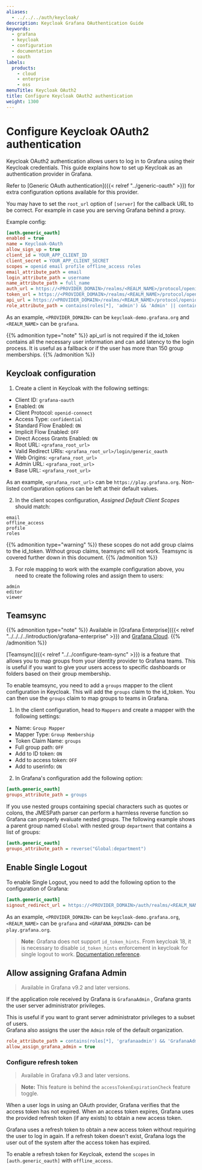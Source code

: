 ```yaml
---
aliases:
  - ../../../auth/keycloak/
description: Keycloak Grafana OAuthentication Guide
keywords:
  - grafana
  - keycloak
  - configuration
  - documentation
  - oauth
labels:
  products:
    - cloud
    - enterprise
    - oss
menuTitle: Keycloak OAuth2
title: Configure Keycloak OAuth2 authentication
weight: 1300
---
```


# Configure Keycloak OAuth2 authentication

Keycloak OAuth2 authentication allows users to log in to Grafana using their Keycloak credentials. This guide explains how to set up Keycloak as an authentication provider in Grafana.

Refer to [Generic OAuth authentication]({{< relref "../generic-oauth" >}}) for extra configuration options available for this provider.

You may have to set the `root_url` option of `[server]` for the callback URL to be
correct. For example in case you are serving Grafana behind a proxy.

Example config:

```ini
[auth.generic_oauth]
enabled = true
name = Keycloak-OAuth
allow_sign_up = true
client_id = YOUR_APP_CLIENT_ID
client_secret = YOUR_APP_CLIENT_SECRET
scopes = openid email profile offline_access roles
email_attribute_path = email
login_attribute_path = username
name_attribute_path = full_name
auth_url = https://<PROVIDER_DOMAIN>/realms/<REALM_NAME>/protocol/openid-connect/auth
token_url = https://<PROVIDER_DOMAIN>/realms/<REALM_NAME>/protocol/openid-connect/token
api_url = https://<PROVIDER_DOMAIN>/realms/<REALM_NAME>/protocol/openid-connect/userinfo
role_attribute_path = contains(roles[*], 'admin') && 'Admin' || contains(roles[*], 'editor') && 'Editor' || 'Viewer'
```

As an example, `<PROVIDER_DOMAIN>` can be `keycloak-demo.grafana.org`
and `<REALM_NAME>` can be `grafana`.

{{% admonition type="note" %}}
api_url is not required if the id_token contains all the necessary user information and can add latency to the login process.
It is useful as a fallback or if the user has more than 150 group memberships.
{{% /admonition %}}

## Keycloak configuration

1. Create a client in Keycloak with the following settings:

- Client ID: `grafana-oauth`
- Enabled: `ON`
- Client Protocol: `openid-connect`
- Access Type: `confidential`
- Standard Flow Enabled: `ON`
- Implicit Flow Enabled: `OFF`
- Direct Access Grants Enabled: `ON`
- Root URL: `<grafana_root_url>`
- Valid Redirect URIs: `<grafana_root_url>/login/generic_oauth`
- Web Origins: `<grafana_root_url>`
- Admin URL: `<grafana_root_url>`
- Base URL: `<grafana_root_url>`

As an example, `<grafana_root_url>` can be `https://play.grafana.org`.
Non-listed configuration options can be left at their default values.

2. In the client scopes configuration, _Assigned Default Client Scopes_ should match:

```
email
offline_access
profile
roles
```

{{% admonition type="warning" %}}
these scopes do not add group claims to the id_token. Without group claims, teamsync will not work. Teamsync is covered further down in this document.
{{% /admonition %}}

3. For role mapping to work with the example configuration above,
   you need to create the following roles and assign them to users:

```
admin
editor
viewer
```

## Teamsync

{{% admonition type="note" %}}
Available in [Grafana Enterprise]({{< relref "../../../../introduction/grafana-enterprise" >}}) and [Grafana Cloud](/docs/grafana-cloud/).
{{% /admonition %}}

[Teamsync]({{< relref "../../configure-team-sync" >}}) is a feature that allows you to map groups from your identity provider to Grafana teams. This is useful if you want to give your users access to specific dashboards or folders based on their group membership.

To enable teamsync, you need to add a `groups` mapper to the client configuration in Keycloak.
This will add the `groups` claim to the id_token. You can then use the `groups` claim to map groups to teams in Grafana.

1. In the client configuration, head to `Mappers` and create a mapper with the following settings:

- Name: `Group Mapper`
- Mapper Type: `Group Membership`
- Token Claim Name: `groups`
- Full group path: `OFF`
- Add to ID token: `ON`
- Add to access token: `OFF`
- Add to userinfo: `ON`

2. In Grafana's configuration add the following option:

```ini
[auth.generic_oauth]
groups_attribute_path = groups
```

If you use nested groups containing special characters such as quotes or colons, the JMESPath parser can perform a harmless reverse function so Grafana can properly evaluate nested groups. The following example shows a parent group named `Global` with nested group `department` that contains a list of groups:

```ini
[auth.generic_oauth]
groups_attribute_path = reverse("Global:department")
```

## Enable Single Logout

To enable Single Logout, you need to add the following option to the configuration of Grafana:

```ini
[auth.generic_oauth]
signout_redirect_url = https://<PROVIDER_DOMAIN>/auth/realms/<REALM_NAME>/protocol/openid-connect/logout?post_logout_redirect_uri=https%3A%2F%2<GRAFANA_DOMAIN>%2Flogin
```

As an example, `<PROVIDER_DOMAIN>` can be `keycloak-demo.grafana.org`,
`<REALM_NAME>` can be `grafana` and `<GRAFANA_DOMAIN>` can be `play.grafana.org`.

> **Note**: Grafana does not support `id_token_hints`. From keycloak 18, it is necessary to disable `id_token_hints` enforcement in keycloak for
> single logout to work. [Documentation reference](https://www.keycloak.org/2022/04/keycloak-1800-released#_openid_connect_logout).

## Allow assigning Grafana Admin

> Available in Grafana v9.2 and later versions.

If the application role received by Grafana is `GrafanaAdmin` , Grafana grants the user server administrator privileges.

This is useful if you want to grant server administrator privileges to a subset of users.  
Grafana also assigns the user the `Admin` role of the default organization.

```ini
role_attribute_path = contains(roles[*], 'grafanaadmin') && 'GrafanaAdmin' || contains(roles[*], 'admin') && 'Admin' || contains(roles[*], 'editor') && 'Editor' || 'Viewer'
allow_assign_grafana_admin = true
```

### Configure refresh token

> Available in Grafana v9.3 and later versions.

> **Note:** This feature is behind the `accessTokenExpirationCheck` feature toggle.

When a user logs in using an OAuth provider, Grafana verifies that the access token has not expired. When an access token expires, Grafana uses the provided refresh token (if any exists) to obtain a new access token.

Grafana uses a refresh token to obtain a new access token without requiring the user to log in again. If a refresh token doesn't exist, Grafana logs the user out of the system after the access token has expired.

To enable a refresh token for Keycloak, extend the `scopes` in `[auth.generic_oauth]` with `offline_access`.
